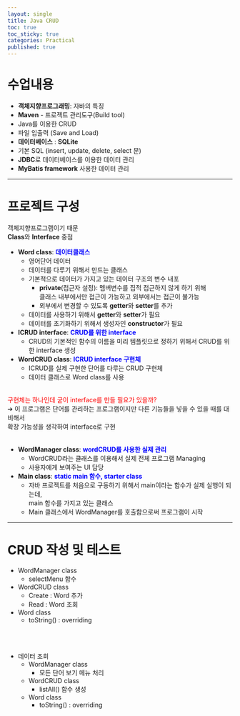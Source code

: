 ```yaml
---
layout: single
title: Java CRUD
toc: true
toc_sticky: true
categories: Practical
published: true
---
```


# 수업내용
* **객체지향프로그래밍**: 자바의 특징
* **Maven** - 프로젝트 관리도구(Build tool)
* Java를 이용한 CRUD
* 파일 입출력 (Save and Load)
* **데이터베이스** : **SQLite**
* 기본 SQL (insert, update, delete, select 문)
* **JDBC**로 데이터베이스를 이용한 데이터 관리
* **MyBatis framework** 사용한 데이터 관리

-----------

# 프로젝트 구성
객체지향프로그램이기 때문<br/>
**Class**와 **Interface** 중점<br/>
* **Word class**: <span style="color: blue">**데이터클래스**</span>
    * 영어단어 데이터
    * 데이터를 다루기 위해서 만드는 클래스
    * 기본적으로 데이터가 가지고 있는 데이터 구조의 변수 내포
        * **private**(접근자 설정): 멤버변수를 집적 접근하지 않게 하기 위해<br/>
            클래스 내부에서만 접근이 가능하고 외부에서는 접근이 불가능
        * 외부에서 변경할 수 있도록 **getter**와 **setter**를 추가
    * 데이터를 사용하기 위해서 **getter**와 **setter**가 필요
    * 데이터를 초기화하기 위해서 생성자인 **constructor**가 필요
* **ICRUD interface**: <span style="color: blue">**CRUD를 위한 interface**</span>
    * CRUD의 기본적인 함수의 이름을 미리 템플릿으로 정하기 위해서 CRUD를 위한 interface 생성
* **WordCRUD class**: <span style="color: blue">**ICRUD interface 구현체**</span>
    * ICRUD를 실제 구현한 단어를 다루는 CRUD 구현체
    * 데이터 클래스로 Word class를 사용
    
<br/>
<span style="color: red">구현체는 하나인데 굳이 interface를 만들 필요가 있을까?</span><br/>
➔ 이 프로그램은 단어를 관리하는 프로그램이지만 다른 기능들을 넣을 수 있을 때를 대비해서<br/>확장 가능성을 생각하여 interface로 구현<br/>
<br/>

* **WordManager class**: <span style="color: blue">**wordCRUD를 사용한 실제 관리**</span>
    * WordCRUD라는 클래스를 이용해서 실제 전체 프로그램 Managing
    * 사용자에게 보여주는 UI 담당
* **Main class**: <span style="color: blue">**static main 함수, starter class**</span>
    * 자바 프로젝트를 처음으로 구동하기 위해서 main이라는 함수가 실제 실행이 되는데,<br/>main 함수를 가지고 있는 클래스
    * Main 클래스에서 WordManager를 호출함으로써 프로그램이 시작

-----------

# CRUD 작성 및 테스트
* WordManager class
    * selectMenu 함수 
* WordCRUD class
    * Create : Word 추가
    * Read : Word 조회
* Word class
    * toString() : overriding
<br/>
<br/>

* 데이터 조회
    * WordManager class
        * 모든 단어 보기 메뉴 처리
    * WordCRUD class
        * listAll() 함수 생성
    * Word class
        * toString() : overriding
